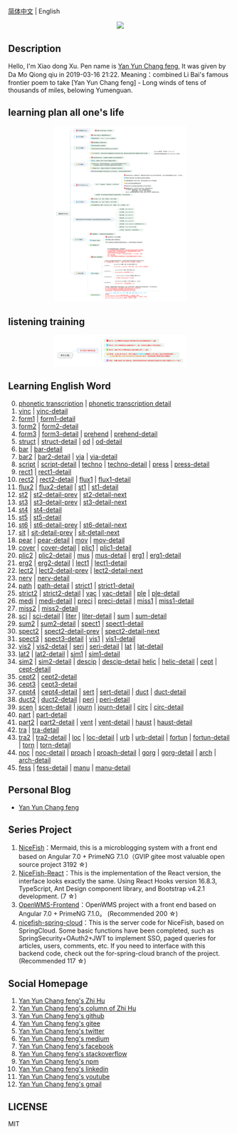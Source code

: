 [简体中文](README.md) |  English  

<p align="center">
    <img width="300" src="https://cdn.jsdelivr.net/gh/yanyunchangfeng/cdn@1.0/assets/img/blog/yycf/yanyunchangfeng.png">
</p>

##  Description
Hello, I'm Xiao dong Xu. Pen name is [Yan Yun Chang feng](https://yanyunchangfeng.com), It was given by Da Mo Qiong qiu in 2019-03-16 21:22. 
Meaning：combined Li Bai's famous frontier poem to take [Yan Yun Chang feng] - Long winds of tens of thousands of miles, belowing Yumenguan.

##  learning plan all one's life
<p align="center">
    <img width="300" src="src/assets/img/learning-plan.png">
</p>  

##  listening training
<p align="center">
    <img width="300" src="src/assets/img/listening-training.png">
</p>

##  Learning English Word
0.  [phonetic transcription](src/assets/img/lesson0.png)  | [phonetic transcription detail](src/assets/img/lesson0-detail.png)  
1.  [vinc](src/assets/img/lesson1-vinc.png)  |  [vinc-detail](src/assets/img/lesson1-detail-vinc.png)  
2.  [form1](src/assets/img/lesson2-form.png)  |  [form1-detail](src/assets/img/lesson2-detail.png)    
3.  [form2](src/assets/img/lesson3-form.png)  |  [form2-detail](src/assets/img/lesson3-detail.png)    
4.  [form3](src/assets/img/lesson4-form.png)  |  [form3-detail](src/assets/img/lesson4-detail-form.png) | [prehend](src/assets/img/lesson4-prehend.png)  |  [prehend-detail](src/assets/img/lesson4-detail-prehend.png)
5.  [struct](src/assets/img/lesson5-struct.png) |  [struct-detail](src/assets/img/lesson5-detail-struct.png)  |  [od](src/assets/img/lesson5-od.png)  |  [od-detail](src/assets/img/lesson5-detail-od.png)
6.  [bar](src/assets/img/lesson6-bar.png)   |  [bar-detail](src/assets/img/lesson6-detail-bar.png) 
7.  [bar2](src/assets/img/lesson7-bar.png)   |  [bar2-detail](src/assets/img/lesson7-detail-bar.png)  |  [via](src/assets/img/lesson7-via.png)   |  [via-detail](src/assets/img/lesson7-detail-via.png)  
8.  [script](src/assets/img/lesson8-script.png)   |  [script-detail](src/assets/img/lesson8-detail-script.png) |  [techno](src/assets/img/lesson8-techno.png)   |  [techno-detail](src/assets/img/lesson8-detail-techno.png) |  [press](src/assets/img/lesson8-press.png)   |  [press-detail](src/assets/img/lesson8-detail-press.png)  
9.  [rect1](src/assets/img/lesson9-rect.png)   |  [rect1-detail](src/assets/img/lesson9-detail-rect.png) 
10. [rect2](src/assets/img/lesson10-rect.png)   |  [rect2-detail](src/assets/img/lesson10-detail-rect.png)  |  [flux1](src/assets/img/lesson10-flux.png)   |  [flux1-detail](src/assets/img/lesson10-detail-flux.png) 
11.  [flux2](src/assets/img/lesson11-flux.png)   |  [flux2-detail](src/assets/img/lesson11-detail-flux.png)  | [st1](src/assets/img/lesson11-st.png)   |  [st1-detail](src/assets/img/lesson11-detail-st.png) 
12. [st2](src/assets/img/lesson12-st.png)   |  [st2-detail-prev](src/assets/img/lesson12-detail-st-prev.png) |  [st2-detail-next](src/assets/img/lesson12-detail-st-next.png) 
13. [st3](src/assets/img/lesson13-st.png)   |  [st3-detail-prev](src/assets/img/lesson13-detail-st-prev.png) |  [st3-detail-next](src/assets/img/lesson13-detail-st-next.png) 
14. [st4](src/assets/img/lesson14-st.png)   |  [st4-detail](src/assets/img/lesson14-detail-st.png) 
15. [st5](src/assets/img/lesson15-st.png)   |  [st5-detail](src/assets/img/lesson15-detail-st.png) 
16. [st6](src/assets/img/lesson16-st.png)   |  [st6-detail-prev](src/assets/img/lesson16-detail-st-prev.png) |  [st6-detail-next](src/assets/img/lesson16-detail-st-next.png) 
17. [sit](src/assets/img/lesson17-sit.png)  |  [sit-detail-prev](src/assets/img/lesson17-detail-sit-prev.png) |  [sit-detail-next](src/assets/img/lesson17-detail-sit-next.png) 
18. [pear](src/assets/img/lesson18-pear.png)  |  [pear-detail](src/assets/img/lesson18-detail-pear.png) |  [mov](src/assets/img/lesson18-mov.png)  |  [mov-detail](src/assets/img/lesson18-detail-mov.png) 
19. [cover](src/assets/img/lesson19-cover.png)  |  [cover-detail](src/assets/img/lesson19-detail-cover.png) |  [plic1](src/assets/img/lesson19-plic.png)  |  [plic1-detail](src/assets/img/lesson19-detail-plic.png) 
20. [plic2](src/assets/img/lesson20-plic.png)  |  [plic2-detail](src/assets/img/lesson20-detail-plic.png) |  [mus](src/assets/img/lesson20-mus.png)  |  [mus-detail](src/assets/img/lesson20-detail-mus.png) |  [erg1](src/assets/img/lesson20-erg.png)  |  [erg1-detail](src/assets/img/lesson20-detail-erg.png) 
21. [erg2](src/assets/img/lesson21-erg.png)  |  [erg2-detail](src/assets/img/lesson21-detail-erg.png) |  [lect1](src/assets/img/lesson21-lect.png)  |  [lect1-detail](src/assets/img/lesson21-detail-lect.png) 
22. [lect2](src/assets/img/lesson22-lect.png)  |  [lect2-detail-prev](src/assets/img/lesson22-detail-lect-prev.png) |  [lect2-detail-next](src/assets/img/lesson22-detail-lect-next.png) 
23. [nerv](src/assets/img/lesson23-nerv.png)  |  [nerv-detail](src/assets/img/lesson23-detail-nerv.png) 
24. [path](src/assets/img/lesson24-path.png)  |  [path-detail](src/assets/img/lesson24-detail-path.png) |    [strict1](src/assets/img/lesson24-strict.png)  |  [strict1-detail](src/assets/img/lesson24-detail-strict.png) 
25. [strict2](src/assets/img/lesson25-strict.png)  |  [strict2-detail](src/assets/img/lesson25-detail-strict.png)  |  [vac](src/assets/img/lesson25-vac.png)  |  [vac-detail](src/assets/img/lesson25-detail-vac.png) |  [ple](src/assets/img/lesson25-ple.png)  |  [ple-detail](src/assets/img/lesson25-detail-ple.png)   
26. [medi](src/assets/img/lesson26-medi.png)  |  [medi-detail](src/assets/img/lesson26-detail-medi.png) |  [preci](src/assets/img/lesson26-preci.png)  |  [preci-detail](src/assets/img/lesson26-detail-preci.png)  |  [miss1](src/assets/img/lesson26-miss.png)  |  [miss1-detail](src/assets/img/lesson26-detail-miss.png) 
27. [miss2](src/assets/img/lesson27-miss.png)  |  [miss2-detail](src/assets/img/lesson27-detail-miss.png) 
28. [sci](src/assets/img/lesson28-sci.png)  |  [sci-detail](src/assets/img/lesson28-detail-sci.png)  |  [liter](src/assets/img/lesson28-liter.png)  |  [liter-detail](src/assets/img/lesson28-detail-liter.png)  |  [sum](src/assets/img/lesson28-sum.png)  |  [sum-detail](src/assets/img/lesson28-detail-sum.png) 
29. [sum2](src/assets/img/lesson29-sum.png)  |  [sum2-detail](src/assets/img/lesson29-detail-sum.png) |  [spect1](src/assets/img/lesson29-spect.png)  |  [spect1-detail](src/assets/img/lesson29-detail-spect.png)  
30. [spect2](src/assets/img/lesson30-spect.png) |  [spect2-detail-prev](src/assets/img/lesson30-detail-spect-prev.png) |  [spect2-detail-next](src/assets/img/lesson30-detail-spect-next.png) 
31. [spect3](src/assets/img/lesson31-spect.png) | [spect3-detail](src/assets/img/lesson31-detail-spect.png) | [vis1](src/assets/img/lesson31-vis.png) | [vis1-detail](src/assets/img/lesson31-detail-vis.png) 
32.  [vis2](src/assets/img/lesson32-vis.png) | [vis2-detail](src/assets/img/lesson32-detail-vis.png)  |  [seri](src/assets/img/lesson32-seri.png) | [seri-detail](src/assets/img/lesson32-detail-seri.png)   |   [lat](src/assets/img/lesson32-lat.png) | [lat-detail](src/assets/img/lesson32-detail-lat.png)  
33. [lat2](src/assets/img/lesson33-lat.png) | [lat2-detail](src/assets/img/lesson33-detail-lat.png) | [sim1](src/assets/img/lesson33-sim.png) | [sim1-detail](src/assets/img/lesson33-detail-sim.png) 
34. [sim2](src/assets/img/lesson34-sim.png) | [sim2-detail](src/assets/img/lesson34-detail-sim.png)   |  [descip](src/assets/img/lesson34-descip.png) | [descip-detail](src/assets/img/lesson34-detail-descip.png)  [helic](src/assets/img/lesson34-helic.png) | [helic-detail](src/assets/img/lesson34-detail-helic.png)  |  [cept](src/assets/img/lesson34-cept.png) | [cept-detail](src/assets/img/lesson34-detail-cept.png)  
35. [cept2](src/assets/img/lesson35-cept.png) | [cept2-detail](src/assets/img/lesson35-detail-cept.png)   
36. [cept3](src/assets/img/lesson36-cept.png) | [cept3-detail](src/assets/img/lesson36-detail-cept.png)   
37. [cept4](src/assets/img/lesson37-cept.png) | [cept4-detail](src/assets/img/lesson37-detail-cept.png)    |   [sert](src/assets/img/lesson37-sert.png) | [sert-detail](src/assets/img/lesson37-detail-sert.png)  |   [duct](src/assets/img/lesson37-duct.png) | [duct-detail](src/assets/img/lesson37-detail-duct.png)  
38. [duct2](src/assets/img/lesson38-duct.png) | [duct2-detail](src/assets/img/lesson38-detail-duct.png)  |   [peri](src/assets/img/lesson38-peri.png) | [peri-detail](src/assets/img/lesson38-detail-peri.png)  
39. [scen](src/assets/img/lesson39-scen.png) | [scen-detail](src/assets/img/lesson39-detail-scen.png)  |   [journ](src/assets/img/lesson39-journ.png) | [journ-detail](src/assets/img/lesson39-detail-journ.png) |   [circ](src/assets/img/lesson39-circ.png) | [circ-detail](src/assets/img/lesson39-detail-circ.png)   
40.  [part](src/assets/img/lesson40-part.png) | [part-detail](src/assets/img/lesson40-detail-part.png)  
41.  [part2](src/assets/img/lesson41-part.png) | [part2-detail](src/assets/img/lesson41-detail-part.png)   |   [vent](src/assets/img/lesson41-vent.png) | [vent-detail](src/assets/img/lesson41-detail-vent.png)   |   [haust](src/assets/img/lesson41-haust.png) | [haust-detail](src/assets/img/lesson41-detail-haust.png)  
42.  [tra](src/assets/img/lesson42-part.png) | [tra-detail](src/assets/img/lesson42-detail-tra.png)   
43.  [tra2](src/assets/img/lesson43-part.png) | [tra2-detail](src/assets/img/lesson43-detail-tra.png)  |   [loc](src/assets/img/lesson43-loc.png) | [loc-detail](src/assets/img/lesson43-detail-loc.png)   |   [urb](src/assets/img/lesson43-urb.png) | [urb-detail](src/assets/img/lesson43-detail-urb.png)   |   [fortun](src/assets/img/lesson43-fortun.png) | [fortun-detail](src/assets/img/lesson43-detail-fortun.png)   |   [torn](src/assets/img/lesson43-torn.png) |  [torn-detail](src/assets/img/lesson43-detail-torn.png)   
44. [noc](src/assets/img/lesson44-noc.png) | [noc-detail](src/assets/img/lesson44-detail-noc.png)  |   [proach](src/assets/img/lesson44-proach.png) | [proach-detail](src/assets/img/lesson44-detail-proach.png)  |   [gorg](src/assets/img/lesson44-gorg.png) | [gorg-detail](src/assets/img/lesson44-detail-gorg.png)    |   [arch](src/assets/img/lesson44-arch.png) | [arch-detail](src/assets/img/lesson44-detail-arch.png)  
45. [fess](src/assets/img/lesson45-fess.png) | [fess-detail](src/assets/img/lesson45-detail-fess.png)  |   [manu](src/assets/img/lesson45-manu.png)  |  [manu-detail](src/assets/img/lesson45-detail-fess.png)   
## Personal Blog  

* [Yan Yun Chang feng](https://yanyunchangfeng.com) 

## Series Project

1. [NiceFish]( https://gitee.com/mumu-osc/NiceFish)：Mermaid, this is a microblogging system with a front end based on Angular 7.0 + PrimeNG 7.1.0（GVIP  gitee most valuable open source project 3192 ☆)
2. [NiceFish-React](https://github.com/damoqiongqiu/NiceFish-React)：This is the implementation of the React version, the interface looks exactly the same. Using React Hooks version 16.8.3, TypeScript, Ant Design component library, and Bootstrap v4.2.1 development.  (7 ☆)
3. [OpenWMS-Frontend](https://gitee.com/mumu-osc/OpenWMS-Frontend)：OpenWMS project with a front end based on Angular 7.0 + PrimeNG 7.1.0。  (Recommended 200 ☆)
4. [nicefish-spring-cloud](https://gitee.com/mumu-osc/nicefish-spring-cloud)：This is the server code for NiceFish, based on SpringCloud. Some basic functions have been completed, such as SpringSecurity+OAuth2+JWT to implement SSO, paged queries for articles, users, comments, etc. If you need to interface with this backend code, check out the for-spring-cloud branch of the project. (Recommended 117 ☆) 

## Social Homepage 

1.  [Yan Yun Chang feng's Zhi Hu](https://zhihu.com/people/hbxyxuxiaodong)  
2.  [Yan Yun Chang feng's column of Zhi Hu](https://zhuanlan.zhihu.com/yanyunchangfeng) 
3.  [Yan Yun Chang feng's github](https://github.com/yanyunchangfeng)  
4.  [Yan Yun Chang feng's gitee](https://gitee.com/yanyunchangfeng)  
5.  [Yan Yun Chang feng's twitter](https://twitter.com/yanyunchangfeng)  
6.  [Yan Yun Chang feng's medium](https://medium.com/@yanyunchangfeng)  
7.  [Yan Yun Chang feng's facebook](https://facebook.com/yanyunchangfeng)  
8.  [Yan Yun Chang feng's stackoverflow](http://stackoverflow.com/users/11366314)  
9.  [Yan Yun Chang feng's npm](https://npmjs.com/~yanyunchangfeng)  
10. [Yan Yun Chang feng's linkedin](https://www.linkedin.com/in/yanyunchangfeng)  
11. [Yan Yun Chang feng's youtube](https://www.youtube.com/channel/UCaz2-l8Bd8tTBf1q-2ww7VA)  
12. [Yan Yun Chang feng's gmail](mailto:yanyunchangfeng@gamil.com)

## LICENSE

MIT